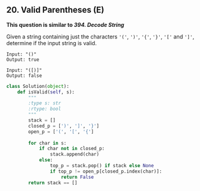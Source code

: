 ## 20. Valid Parentheses (E)

**This question is similar to *394. Decode String***

Given a string containing just the characters `'('`, `')'`, `'{'`, `'}'`, `'['` and `']'`, determine if the input string is valid.

```
Input: "()"
Output: true

Input: "([)]"
Output: false
```



```python
class Solution(object):
    def isValid(self, s):
        """
        :type s: str
        :rtype: bool
        """
        stack = []
        closed_p = [')', ']', '}']
        open_p = ['(', '[', '{']
        
        for char in s:
            if char not in closed_p:
                stack.append(char)
            else:
                top_p = stack.pop() if stack else None
                if top_p != open_p[closed_p.index(char)]:
                    return False
        return stack == []
```

